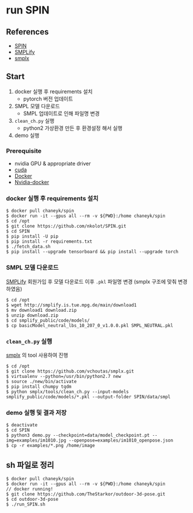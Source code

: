 # run SPIN

## References
- [SPIN](https://github.com/nkolot/SPIN)
- [SMPLify](http://smplify.is.tue.mpg.de/)
- [smplx](https://github.com/vchoutas/smplx)

## Start
1. docker 실행 후 requirements 설치
    - pytorch 버전 업데이트
2. SMPL 모델 다운로드
    - SMPL 업데이트로 인해 파일명 변경
3. `clean_ch.py` 실행
    - python2 가상환경 만든 후 환경설정 해서 실행
4. demo 실행

### Prerequisite
- nvidia GPU & appropriate driver
- [cuda](https://developer.nvidia.com/cuda-toolkit)
- [Docker](https://www.docker.com/)
- [Nvidia-docker](https://github.com/NVIDIA/nvidia-docker)

### docker 실행 후 requirements 설치
```
$ docker pull chaneyk/spin
$ docker run -it --gpus all --rm -v ${PWD}:/home chaneyk/spin
$ cd /opt
$ git clone https://github.com/nkolot/SPIN.git
$ cd SPIN
$ pip install -U pip
$ pip install -r requirements.txt
$ ./fetch_data.sh
$ pip install --upgrade tensorboard && pip install --upgrade torch
```

### SMPL 모델 다운로드
[SMPLify](http://smplify.is.tue.mpg.de/) 회원가입 후 모델 다운로드 이후 `.pkl` 파일명 변경 (smplx 구조에 맞춰 변경 하였음)
```
$ cd /opt
$ wget http://smplify.is.tue.mpg.de/main/download1
$ mv download1 download.zip
$ unzip download.zip
$ cd smplify_public/code/models/
$ cp basicModel_neutral_lbs_10_207_0_v1.0.0.pkl SMPL_NEUTRAL.pkl
```

###  `clean_ch.py` 실행
[smplx](https://github.com/vchoutas/smplx) 의 tool 사용하여 진행
```
$ cd /opt
$ git clone https://github.com/vchoutas/smplx.git
$ virtualenv --python=/usr/bin/python2.7 new
$ source ./new/bin/activate
$ pip install chumpy tqdm
$ python smplx/tools/clean_ch.py --input-models smplify_public/code/models/*.pkl --output-folder SPIN/data/smpl
```

### demo 실행 및 결과 저장
```
$ deactivate
$ cd SPIN
$ python3 demo.py --checkpoint=data/model_checkpoint.pt --img=examples/im1010.jpg --openpose=examples/im1010_openpose.json
$ cp -r examples/*.png /home/image
```

## sh 파일로 정리
```
$ docker pull chaneyk/spin
$ docker run -it --gpus all --rm -v ${PWD}:/home chaneyk/spin
// docker running!
$ git clone https://github.com/TheStarkor/outdoor-3d-pose.git
$ cd outdoor-3d-pose
$ ./run_SPIN.sh
```